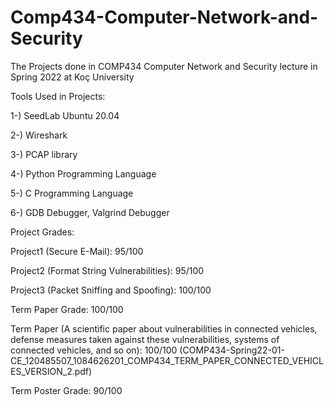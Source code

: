 # Comp434-Computer-Network-and-Security
The Projects done in COMP434 Computer Network and Security lecture in Spring 2022 at Koç University

Tools Used in Projects:

1-) SeedLab Ubuntu 20.04

2-) Wireshark

3-) PCAP library

4-) Python Programming Language

5-) C Programming Language

6-) GDB Debugger, Valgrind Debugger

Project Grades:

Project1 (Secure E-Mail): 95/100

Project2 (Format String Vulnerabilities): 95/100

Project3 (Packet Sniffing and Spoofing): 100/100

Term Paper Grade: 100/100

Term Paper (A scientific paper about vulnerabilities in connected vehicles, defense measures taken against these vulnerabilities, systems of connected vehicles, and so on): 100/100    (COMP434-Spring22-01-CE_120485507_1084626201_COMP434_TERM_PAPER_CONNECTED_VEHICLES_VERSION_2.pdf)

Term Poster Grade: 90/100
